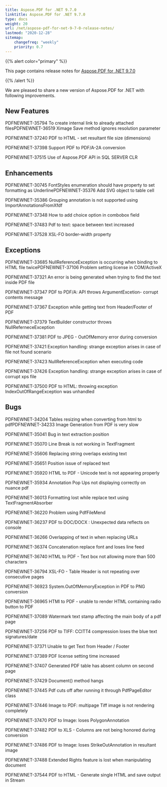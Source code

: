 ```yaml
---
title: Aspose.PDF for .NET 9.7.0 
linktitle: Aspose.PDF for .NET 9.7.0 
type: docs
weight: 20
url: /net/aspose-pdf-for-net-9-7-0-release-notes/
lastmod: "2020-12-28"
sitemap:
    changefreq: "weekly"
    priority: 0.7
---
```


{{% alert color="primary" %}} 

This page contains release notes for [Aspose.PDF for .NET 9.7.0](http://www.aspose.com/downloads/pdf/net/new-releases/aspose.pdf-for-.net-9.7.0/)

{{% /alert %}} 

We are pleased to share a new version of Aspose.PDF for .NET with following improvements.
## **New Features**
PDFNEWNET-35794 To create internal link to already attached filesPDFNEWNET-36519 Ximage Save method ignores resolution parameter

PDFNEWNET-37240 PDF to HTML - set resultant file size (dimensions)

PDFNEWNET-37398 Support PDF to PDF/A-2A conversion

PDFNEWNET-37515 Use of Aspose.PDF API in SQL SERVER CLR
## **Enhancements**
PDFNEWNET-30745 FontStyles enumeration should have property to set formatting as UnderlinePDFNEWNET-35376 Add SVG object to table cell

PDFNEWNET-35386 Grouping annotation is not supported using ImportAnnotationsFromXfdf

PDFNEWNET-37348 How to add choice option in combobox field

PDFNEWNET-37483 Pdf to text: space between text increased

PDFNEWNET-37528 XSL-FO border-width property
## **Exceptions**
PDFNEWNET-33685 NullReferenceException is occurring when binding to HTML file twicePDFNEWNET-37106 Problem setting license in COM/ActiveX

PDFNEWNET-37321 An error is being generated when trying to find the text inside PDF file

PDFNEWNET-37347 PDF to PDF/A: API throws ArgumentExcetion- corrupt contents message

PDFNEWNET-37367 Exception while getting text from Header/Footer of PDF

PDFNEWNET-37379 TextBuilder constructor throws NullReferneceException

PDFNEWNET-37381 PDF to JPEG - OutOfMemory error during conversion

PDFNEWNET-37421 Exception handling: strange exception arises in case of file not found scenario

PDFNEWNET-37423 NullReferenceException when executing code

PDFNEWNET-37426 Exception handling: strange exception arises in case of corrupt xps file

PDFNEWNET-37500 PDF to HTML: throwing exception IndexOutOfRangeException was unhandled
## **Bugs**
PDFNEWNET-34204 Tables resizing when converting from html to pdfPDFNEWNET-34233 Image Generation from PDF is very slow

PDFNEWNET-35041 Bug in text extraction position

PDFNEWNET-35070 Line Break is not working in TextFragment

PDFNEWNET-35606 Replacing string overlaps existing text

PDFNEWNET-35651 Position issue of replaced text

PDFNEWNET-35920 HTML to PDF - Unicode text is not appearing properly

PDFNEWNET-35934 Annotation Pop Ups not displaying correctly on nuance pdf

PDFNEWNET-36013 Formatting lost while replace text using TextFragmentAbsorber

PDFNEWNET-36220 Problem using PdfFileMend

PDFNEWNET-36237 PDF to DOC/DOCX : Unexpected data reflects on console

PDFNEWNET-36266 Overlapping of text in when replacing URLs

PDFNEWNET-36374 Concatenation replace font and loses line feed

PDFNEWNET-36740 HTML to PDF - Text box not allowing more than 500 characters

PDFNEWNET-36794 XSL-FO - Table Header is not repeating over consecutive pages

PDFNEWNET-36923 System.OutOfMemoryException in PDF to PNG conversion

PDFNEWNET-36965 HTMl to PDF - unable to render HTML containing radio button to PDF

PDFNEWNET-37089 Watermark text stamp affecting the main body of a pdf page

PDFNEWNET-37256 PDF to TIFF: CCITT4 compression loses the blue text signatures/date

PDFNEWNET-37371 Unable to get Text from Header / Footer

PDFNEWNET-37389 PDF license setting time increased

PDFNEWNET-37407 Generated PDF table has absent column on second page

PDFNEWNET-37429 Document() method hangs

PDFNEWNET-37445 Pdf cuts off after running it through PdfPageEditor class

PDFNEWNET-37446 Image to PDF: multipage Tiff image is not rendering completely

PDFNEWNET-37470 PDF to Image: loses PolygonAnnotation

PDFNEWNET-37482 PDF to XLS - Columns are not being honored during conversion

PDFNEWNET-37486 PDF to Image: loses StrikeOutAnnotation in resultant image

PDFNEWNET-37488 Extended Rights feature is lost when manipulating document

PDFNEWNET-37544 PDF to HTML - Generate single HTML and save output in Stream
